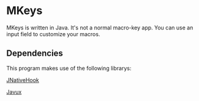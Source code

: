# MKeys
MKeys is written in Java. It's not a normal macro-key app. You can use an input field to customize your macros.

## Dependencies
This program makes use of the following librarys:

[JNativeHook](https://github.com/kwhat/jnativehook)

[Javux](https://github.com/Bleuzen/Javux)
